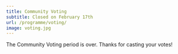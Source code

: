 ```yaml
---
title: Community Voting
subtitle: Closed on February 17th
url: /programme/voting/
image: voting.jpg
---
```

<!-- Vote for the talks **YOU** would like to see! We are a community conference and
your votes help shape the programme. -->

The Community Voting period is over. Thanks for casting your votes!
